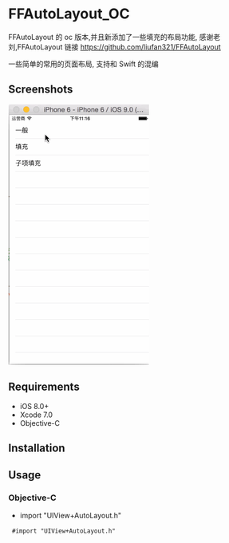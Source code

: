 # FFAutoLayout_OC

FFAutoLayout 的 oc 版本,并且新添加了一些填充的布局功能,
感谢老刘,FFAutoLayout 链接 https://github.com/liufan321/FFAutoLayout

一些简单的常用的页面布局,
支持和 Swift 的混编

## Screenshots

<img src="https://github.com/Rdxer/FFAutoLayout_OC/blob/master/ffautolayout.gif?raw=true" alt="FFAutoLayout_OC" title="FFAutoLayout_OC">

## Requirements

* iOS 8.0+
* Xcode 7.0 
* Objective-C

## Installation


## Usage

### Objective-C

* import "UIView+AutoLayout.h"

```objc
 #import "UIView+AutoLayout.h"
```

